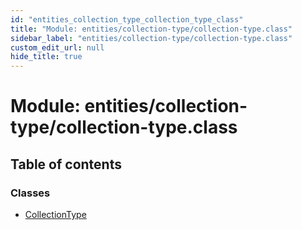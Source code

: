 ```yaml
---
id: "entities_collection_type_collection_type_class"
title: "Module: entities/collection-type/collection-type.class"
sidebar_label: "entities/collection-type/collection-type.class"
custom_edit_url: null
hide_title: true
---
```


# Module: entities/collection-type/collection-type.class

## Table of contents

### Classes

- [CollectionType](../classes/entities_collection_type_collection_type_class.collectiontype.md)
